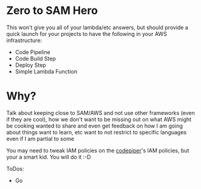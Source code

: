 # Zero to SAM Hero

This won't give you all of your lambda/etc answers, but should provide a quick launch
for your projects to have the following in your AWS infrastructure:

* Code Pipeline
* Code Build Step
* Deploy Step
* Simple Lambda Function

# Why?
Talk about keeping close to SAM/AWS and not use other frameworks (even if they are cool), how we don't want to be missing out on what AWS might be cooking
wanted to share and even get feedback on how I am going about things
want to learn, etc
want to not restrict to specific languages even if I am partial to some

You may need to tweak IAM policies on the [codepiper](./codepiper/cloudformation.yml)'s
IAM policies, but your a smart kid.  You will do it :-D

ToDos:
* Go
